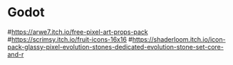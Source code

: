 # Godot

#https://arwe7.itch.io/free-pixel-art-props-pack
#https://scrimsy.itch.io/fruit-icons-16x16
#https://shaderloom.itch.io/icon-pack-glassy-pixel-evolution-stones-dedicated-evolution-stone-set-core-and-r
